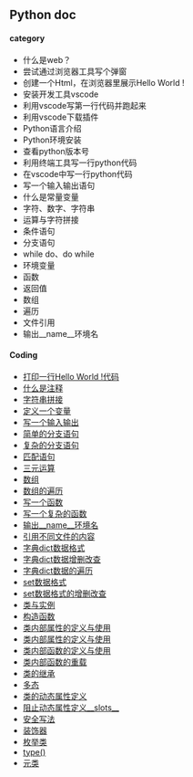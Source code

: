## Python doc

#### category

- 什么是web？
- 尝试通过浏览器工具写个弹窗
- 创建一个Html，在浏览器里展示Hello World !
- 安装开发工具vscode
- 利用vscode写第一行代码并跑起来
- 利用vscode下载插件
- Python语言介绍
- Python环境安装
- 查看python版本号
- 利用终端工具写一行python代码
- 在vscode中写一行python代码
- 写一个输入输出语句
- 什么是常量变量
- 字符、数字、字符串
- 运算与字符拼接
- 条件语句
- 分支语句
- while do、do while
- 环境变量
- 函数
- 返回值
- 数组
- 遍历
- 文件引用
- 输出__name__环境名



#### Coding

- [打印一行Hello World !代码](./demos/01.py)
- [什么是注释](./demos/16.py)
- [字符串拼接](./demos/17.py)
- [定义一个变量](./demos/03.py)
- [写一个输入输出](./demos/04.py)
- [简单的分支语句](./demos/05.py)
- [复杂的分支语句](./demos/06.py)
- [匹配语句](./demos/07.py)
- [三元运算](./demos/08.py)
- [数组](./demos/09.py)
- [数组的遍历](./demos/10.py)
- [写一个函数](./demos/11.py)
- [写一个复杂的函数](./demos/12.py)
- [输出__name__环境名](./demos/12.py)
- [引用不同文件的内容](./demos/13.py)
- [字典dict数据格式](./demos/14.py)
- [字典dict数据增删改查](./demos/15.py)
- [字典dict数据的遍历](./demos/18.py)
- [set数据格式](./demos/19.py)
- [set数据格式的增删改查](./demos/20.py)
- [类与实例](./demos/21.py)
- [构造函数](./demos/21.py)
- [类内部属性的定义与使用](./demos/22.py)
- [类内部属性的定义与使用](./demos/29.py)
- [类内部函数的定义与使用](./demos/23.py)
- [类内部函数的重载](./demos/24.py)
- [类的继承](./demos/25.py)
- [多态](./demos/26.py)
- [类的动态属性定义](./demos/27.py)
- [阻止动态属性定义__slots__](./demos/28.py)
- [安全写法](./demos/30.py)
- [装饰器](./demos/31.py)
- [枚举类](./demos/32.py)
- [type()](./demos/33.py)
- [元类](./demos/34.py)


